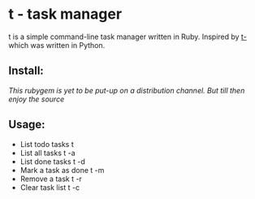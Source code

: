 t - task manager
=================

t is a simple command-line task manager written in Ruby. Inspired by [t-](http://www.penzba.co.uk/t-/t-.html?HN1) which was written in Python.

Install:
--------

*This rubygem is yet to be put-up on a distribution channel. But till then enjoy the source*

Usage:
-------

* List todo tasks
       t
* List all tasks
       t -a
* List done tasks
       t -d
* Mark a task as done
       t -m <key>
* Remove a task
       t -r <key>
* Clear task list
       t -c

